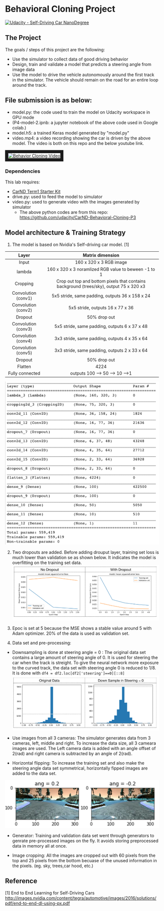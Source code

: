 # Behavioral Cloning Project

[![Udacity - Self-Driving Car NanoDegree](https://s3.amazonaws.com/udacity-sdc/github/shield-carnd.svg)](http://www.udacity.com/drive)

The Project
---
The goals / steps of this project are the following:
* Use the simulator to collect data of good driving behavior 
* Design, train and validate a model that predicts a steering angle from image data
* Use the model to drive the vehicle autonomously around the first track in the simulator. The vehicle should remain on the road for an entire loop around the track.


File submission is as below:
---
* model.py: the code used to train the model on Udacity workspace in GPU mode
* (P4-model-2.ipnb: a jupyter notebook of the above code used in Google colab.)
* model.h5: a trained Keras model generated by  "model.py" 
* video.mp4: a video recording showing the car is driven by the above model. The video is both on this repo and the below youtube link. 

<a href="http://www.youtube.com/watch?v=Mel4Qt08CKE
" target="_blank"><img src="http://img.youtube.com/vi/Mel4Qt08CKE/0.jpg" 
alt="Behavior Cloning Video" width="320" height="160" border="10" /></a>


### Dependencies
This lab requires:

* [CarND Term1 Starter Kit](https://github.com/udacity/CarND-Term1-Starter-Kit)
* drive.py: used to feed the model to simulator
* video.py: used to generate video with the images generated by simulator 
   - The above python codes are from this repo: https://github.com/udacity/CarND-Behavioral-Cloning-P3


Model architecture & Training Strategy
---

1. The model is based on Nvidia's Self-driving car model. [1]  

| Layer         		|     Matrix dimension        				    	| 
|:---------------------:|:---------------------------------------------:| 
| Input         		| 160 x 320 x 3 RGB image   							| 
| lambda         		| 160 x 320 x 3 noramlized RGB value to beween -1 to 1  					| 
| Cropping     		| Crop out top and bottom pixels that contains background (trees/sky), output 75 x 320 x3 
| Convolution (conv1)  	| 5x5 stride, same padding, outputs 36 x 158 x 24  	|
| Convolution (conv2)   	| 5x5 stride,  outputs 16 x 77 x 36 				|
| Dropout   	| 50% drop out				|
| Convolution (conv3)	    | 5x5 stride, same padding, outputs 6 x 37 x 48 |
| Convolution (conv4)	    | 3x3 stride, same padding, outputs 4 x 35 x 64 |
| Convolution (conv5)	    | 3x3 stride, same padding, outputs 2 x 33 x 64 |
| Dropout   	| 50% drop out				|
| Flatten   	| 4224				|
| Fully connected 				| outputs 100 --> 50 --> 10 -->1        			|




 ![pic1](READMEimage/pic1_model_Layer.png)

2. Two dropouts are added. 
Before adding drouput layer, training set loss is much lower than validation se as shown below. It indicates the model is overfitting on the training set data. 
![pic2](READMEimage/pic2_loss.png)

3. Epoc is set at 5 because the MSE shows a stable value around 5 with Adam optimizer. 20% of the data is used as validation set.

4. Data set and pre-processing:
 * Downsampling is done at steering angle = 0 : The original data set contains a large amount of steering angle of 0. It is used for steering the car when the track is streight. To give the neural network more exposure to the curved track, the data set with steering angle 0 is reduced to 1/8. It is done with `df4 = df2.loc[df2['steering']==0][::8]`
![pic3](READMEimage/pic3_data_distri.png)

 * Use images from all 3 cameras: The simulator generates data from 3 cameras, left, middle and right. To increase the data size, all 3 cameara images are used. The Left camera data is added with an angle offset of 2(rad) and right camera is subtracted by an angle of 2(rad).

 * Horizontal flipping: To increase the training set and also make the steering angle data set symmetrical, horizontally fipped images are added to the data set. 

![pic4](READMEimage/pic4_Hflip.png)

 * Generator: Training and validation data set went through generators to genrate pre-processed images on the fly. It avoids storing preprocessed data in memory all at once. 

 * Image cropping: All the images are cropped out with 60 pixels from the top and 25 pixels from the bottom becuase of the unused information in the pixels. (eg. sky, trees,car hood, etc.)


Reference
---
[1] End to End Learning for Self-Driving Cars http://images.nvidia.com/content/tegra/automotive/images/2016/solutions/pdf/end-to-end-dl-using-px.pdf